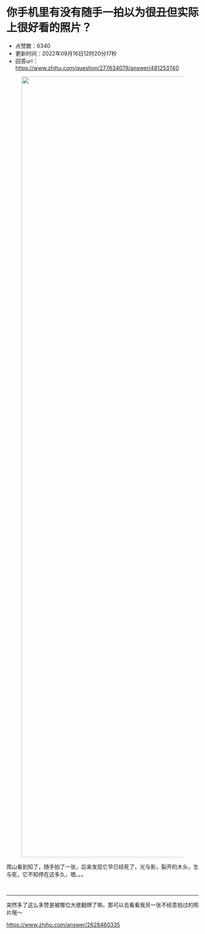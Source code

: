 # 你手机里有没有随手一拍以为很丑但实际上很好看的照片？
- 点赞数：6340
- 更新时间：2022年09月16日12时20分17秒
- 回答url：https://www.zhihu.com/question/277634079/answer/481253740
<body>
 <p></p>
 <figure data-size="normal">
  <img src="https://pic1.zhimg.com/50/v2-004e402cacb0dd003ac1b7fe3be08c69_720w.jpg?source=1940ef5c" data-rawwidth="2048" data-rawheight="1536" data-size="normal" data-original-token="v2-004e402cacb0dd003ac1b7fe3be08c69" class="origin_image zh-lightbox-thumb" width="2048" data-original="https://pic1.zhimg.com/v2-004e402cacb0dd003ac1b7fe3be08c69_r.jpg?source=1940ef5c">
 </figure>
 <p data-pid="SVzQvKxr">爬山看到知了，随手拍了一张，后来发现它早已经死了，光与影，裂开的木头，生与死，它不知停在这多久，嗯。。。</p>
 <p class="ztext-empty-paragraph"><br></p>
 <hr>
 <p data-pid="2OZnI37g">突然多了这么多赞是被哪位大佬翻牌了嘛，那可以去看看我另一张不经意拍过的照片哦～</p>
 <p data-pid="2MOC3h2H"><a href="https://www.zhihu.com/answer/2628460335" class="internal"><span class="invisible">https://www.</span><span class="visible">zhihu.com/answer/262846</span><span class="invisible">0335</span><span class="ellipsis"></span></a></p>
</body>